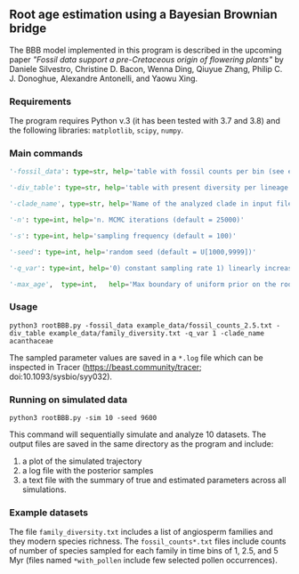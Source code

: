 ## Root age estimation using a Bayesian Brownian bridge

The BBB model implemented in this program is described in the upcoming paper _"Fossil data support a pre-Cretaceous origin of flowering plants"_ by 
Daniele Silvestro, Christine D. Bacon, Wenna Ding, Qiuyue Zhang, Philip C. J. Donoghue, Alexandre Antonelli, and Yaowu Xing.


### Requirements
The program requires Python v.3 (it has been tested with 3.7 and 3.8) and the following libraries: `matplotlib`, `scipy`, `numpy`.

### Main commands

~~~python
'-fossil_data': type=str, help='table with fossil counts per bin (see example files)'

'-div_table': type=str, help='table with present diversity per lineage (see example files)'

'-clade_name', type=str, help='Name of the analyzed clade in input files'

'-n': type=int, help='n. MCMC iterations (default = 25000)'

'-s': type=int, help='sampling frequency (default = 100)'

'-seed': type=int, help='random seed (default = U[1000,9999])'

'-q_var': type=int, help='0) constant sampling rate 1) linearly increasing sampling rate'

'-max_age',  type=int,   help='Max boundary of uniform prior on the root age' (default = 300)
~~~

### Usage
```
python3 rootBBB.py -fossil_data example_data/fossil_counts_2.5.txt -div_table example_data/family_diversity.txt -q_var 1 -clade_name acanthaceae

```

The sampled parameter values are saved in a `*.log` file which can be inspected in Tracer (https://beast.community/tracer;  doi:10.1093/sysbio/syy032).

### Running on simulated data
```
python3 rootBBB.py -sim 10 -seed 9600

```
This command will sequentially simulate and analyze 10 datasets. The output files are saved in the same directory as the program and include:  
1. a plot of the simulated trajectory  
2. a log file with the posterior samples  
3. a text file with the summary of true and estimated parameters across all simulations.

### Example datasets
The file `family_diversity.txt` includes a list of angiosperm families and they modern species richness. The `fossil_counts*.txt` files include counts of number of species sampled for each family in time bins of 1, 2.5, and 5 Myr (files named `*with_pollen` include few selected pollen occurrences).  